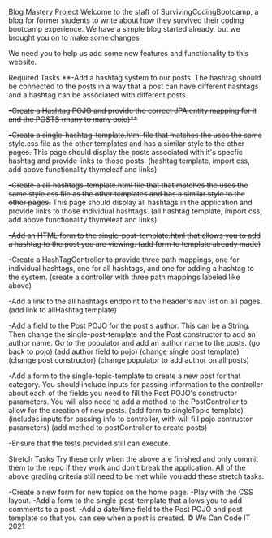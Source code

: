 
Blog Mastery Project
Welcome to the staff of SurvivingCodingBootcamp, a blog for former students to write about how they 
survived their coding bootcamp experience. We have a simple blog started already, 
but we brought you on to make some changes.

We need you to help us add some new features and functionality to this website.

Required Tasks
**-Add a hashtag system to our posts. The hashtag should be connected to the posts in a way that a post can have different 
hashtags and a hashtag can be associated with different posts.

~~-Create a Hashtag POJO and provide the correct JPA entity mapping for it and the POSTS
(many to many pojo)**~~

~~-Create a single-hashtag-template.html file that matches the uses the same style.css file as the other templates 
and has a similar style to the other pages.~~ This page should display the posts associated with it's 
specfic hashtag and provide links to those posts.
(hashtag template, import css, add above functionality thymeleaf and links)

~~-Create a all-hashtags-template.html file that that matches the uses the same style.css file as the other templates 
and has a similar style to the other pages.~~ This page should display all hashtags in the application and provide links to those individual hashtags.
(all hashtag template, import css, add above functionality thymeleaf and links)

~~-Add an HTML form to the single-post-template.html that allows you to add a hashtag to the post you are viewing.
(add form to template already made)~~


-Create a HashTagController to provide three path mappings, one for individual hashtags, one for all hashtags, 
and one for adding a hashtag to the system.
(create a controller with three path mappings labeled like above)

-Add a link to the all hashtags endpoint to the header's nav list on all pages.
(add link to allHashtag template)

-Add a field to the Post POJO for the post's author. This can be a String. Then change the single-post-template 
and the Post constructor to add an author name. Go to the populator and add an author name to the posts.
(go back to pojo)
(add author field to pojo)
(change single post template)
(change post constructor)
(change populator to add author on all posts)

-Add a form to the single-topic-template to create a new post for that category. You should include inputs for 
passing information to the controller about each of the fields you need to fill the Post POJO's constructor parameters. 
You will also need to add a method to the PostController to allow for the creation of new posts.
(add form to singleTopic template)
(includes inputs for passing info to controller, with will fill pojo contructor parameters)
(add method to postController to create posts)

-Ensure that the tests provided still can execute.



Stretch Tasks
Try these only when the above are finished and only commit them to the repo if they work and don't break the application. 
All of the above grading criteria still need to be met while you add these stretch tasks.

-Create a new form for new topics on the home page.
-Play with the CSS layout.
-Add a form to the single-post-template that allows you to add comments to a post.
-Add a date/time field to the Post POJO and post template so that you can see when a post is created.
© We Can Code IT 2021




[//]: # (# SurvivingCodingBootcamp.com - A Blog)

[//]: # ()
[//]: # (Welcome to the staff of SurvivingCodingBootcamp, a blog for former students to write about how they survived their )

[//]: # (coding bootcamp experience.  We have a simple blog started already, but we brought you on to make some changes.)

[//]: # ()
[//]: # (We need you to help us add some new features and functionality to this website.)

[//]: # ()
[//]: # (## The Required Tasks:)

[//]: # (1. Add a hashtag system to our posts.  The hashtag should be connected to the posts in a way that a post can have )

[//]: # (different hashtags and a hashtag can be associated with different posts.)

[//]: # (  - Create a `Hashtag` POJO and provide the correct JPA entity mapping for it and the `POSTS`)

[//]: # (  - Create a `single-hashtag-template.html` file that matches the uses the same style.css file as the other templates )

[//]: # (    and has a similar style to the other pages.  This page should display the posts associated with it's specfic hashtag)

[//]: # (    and provide links to those posts.)

[//]: # (  - Create a `all-hashtags-template.html` file that that matches the uses the same style.css file as the other templates )

[//]: # (    and has a similar style to the other pages.  This page should display all hashtags in the application and provide )

[//]: # (    links to those individual hashtags.)

[//]: # (  - Add an HTML form to the `single-post-template.html` that allows you to add a hashtag to the post you are viewing.)

[//]: # (  - Create a `HashtagStorage` service class to interact with your JPA repository for hashtags.  It should be able to )

[//]: # (    retrieve a hashtag by the value of its id field and by the value of its name/title field, retrieve all hashtags, and)

[//]: # (    save new and existing hashtags.  )

[//]: # (  - Create a `HashTagController` to provide three path mappings, one for individual hashtags, one for all hashtags, and )

[//]: # ( one for adding a hashtag to the system. )

[//]: # (  - Add a link to the all hashtags endpoint to the header's nav list on all pages.)

[//]: # (2. Add a field to the `Post` POJO for the post's author.  This can be a `String`.  Then change the `single-post-template` )

[//]: # (and the `Post` constructor to add an author name.  Go to the populator and add an author name to the posts.)

[//]: # (3. Add a form to the `single-category-template` to create a new post for that category.  You should include inputs for)

[//]: # (passing information to the controller about each of the fields you need to fill the `Post` POJO's constructor )

[//]: # (parameters. You will also need to add a method to the `PostController` to allow for the creation of new posts.)

[//]: # ()
[//]: # (## Deadline and Grading Criteria)

[//]: # (The deadline for this project is Monday, October 26th, at 9:30am.)

[//]: # (If the project is not complete or not pushed up to GitHub at that time it will be evaluated as an _Incomplete_ project.)

[//]: # ()
[//]: # (This is a Pass/Fail assignment, the assignment will be considered passing if it meets the following criteria:)

[//]: # (- Uses Git and GitHub to push complete assignment to GitHub before due date.)

[//]: # (- The code compiles.  &#40;No red squiggly underlines!&#41;)

[//]: # (- The provided integration tests still pass.)

[//]: # (- All existing request endpoints are still reachable through the browser.)

[//]: # (- All three of the required tasks are complete.)

[//]: # ()
[//]: # (If your project doesn't meet these criteria at the deadline, it will be marked as _Needs Improvement_.)

[//]: # ()
[//]: # (If your project is evaluated as _Incomplete_ or _Needs Improvement_ we will let you know and give you feed back on what )

[//]: # (needs to change to help move it to a passing project.)

[//]: # (You will receive a new deadline of Friday, October 30th, at 9:30 to re-submit your project by pushing changes to GitHub.  )

[//]: # (We will evaluate your project with the same criteria as the first submission and this evaluation will be the final grade)

[//]: # (for this assessment.)

[//]: # ()
[//]: # (## Optional Tasks:)

[//]: # (Try these only when the above are finished and only commit them to the repo if they work and don't break the )

[//]: # (application.  All of the above grading criteria still need to be met while you add these _**OPTIONAL**_ features. )

[//]: # (1.  Create a new form for new topics on the home page.)

[//]: # (2.  Play with the CSS layout.  )

[//]: # (3.  Add a form to the `single-post-template` that allows you to add comments to a post.  )

[//]: # (4.  Add a date/time field to the `Post` POJO and post template so that you can see when a post is created.)

[//]: # ()
